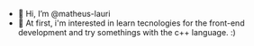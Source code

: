 - 👋 Hi, I’m @matheus-lauri
- 👀 At first, i'm interested in learn tecnologies for the front-end development and try somethings with the c++ language. :)
